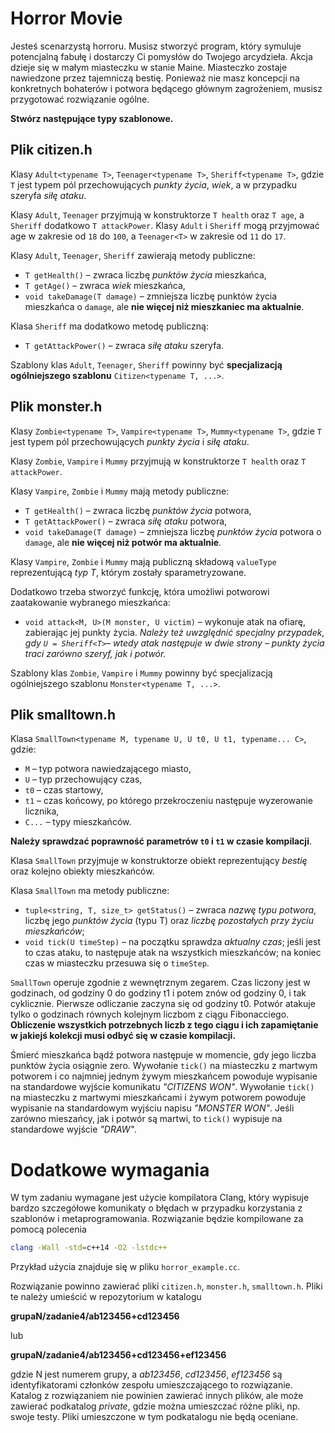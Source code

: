 
# Horror Movie

Jesteś scenarzystą horroru. Musisz stworzyć program, który symuluje potencjalną fabułę i dostarczy Ci pomysłów do Twojego arcydzieła. Akcja dzieje się w małym miasteczku w stanie Maine. Miasteczko zostaje nawiedzone przez tajemniczą bestię. Ponieważ nie masz koncepcji na konkretnych bohaterów i potwora będącego głównym zagrożeniem, musisz przygotować rozwiązanie ogólne.

**Stwórz następujące typy szablonowe.**

## Plik citizen.h

Klasy `Adult<typename T>`, `Teenager<typename T>`, `Sheriff<typename T>`, gdzie `T` jest typem pól przechowujących *punkty życia*, *wiek*, a w przypadku szeryfa *siłę ataku*.

Klasy `Adult`, `Teenager` przyjmują w konstruktorze `T health` oraz `T age`, a `Sheriff` dodatkowo `T attackPower`. Klasy `Adult` i `Sheriff` mogą przyjmować age w zakresie od `18` do `100`, a `Teenager<T>` w zakresie od `11` do `17`.

Klasy `Adult`, `Teenager`, `Sheriff` zawierają metody publiczne:

* `T getHealth()` – zwraca liczbę *punktów życia* mieszkańca,
* `T getAge()` – zwraca *wiek* mieszkańca,
* `void takeDamage(T damage)` – zmniejsza liczbę punktów życia mieszkańca o `damage`, ale **nie więcej niż mieszkaniec ma aktualnie**.

Klasa `Sheriff` ma dodatkowo metodę publiczną:

* `T getAttackPower()` – zwraca *siłę ataku* szeryfa.

Szablony klas `Adult`, `Teenager`, `Sheriff` powinny być **specjalizacją ogólniejszego szablonu** `Citizen<typename T, ...>`.

## Plik monster.h

Klasy `Zombie<typename T>`, `Vampire<typename T>`, `Mummy<typename T>`, gdzie `T` jest typem pól przechowujących *punkty życia* i *siłę ataku*.

Klasy `Zombie`, `Vampire` i `Mummy` przyjmują w konstruktorze `T health` oraz `T attackPower`.

Klasy `Vampire`, `Zombie` i `Mummy` mają metody publiczne:

* `T getHealth()` – zwraca liczbę *punktów życia* potwora,
* `T getAttackPower()` – zwraca *siłę ataku* potwora,
* `void takeDamage(T damage)` – zmniejsza liczbę *punktów życia* potwora o `damage`, ale **nie więcej niż potwór ma aktualnie**.

Klasy `Vampire`, `Zombie` i `Mummy` mają publiczną składową `valueType` reprezentującą *typ T*, którym zostały sparametryzowane.

Dodatkowo trzeba stworzyć funkcję, która umożliwi potworowi zaatakowanie wybranego mieszkańca:

* `void attack<M, U>(M monster, U victim)` – wykonuje atak na ofiarę, zabierając jej punkty życia. 
	*Należy też uwzględnić specjalny przypadek, gdy `U = Sheriff<T>`– wtedy atak następuje w dwie strony – punkty życia traci zarówno szeryf, jak i potwór.*

Szablony klas `Zombie`, `Vampire` i `Mummy` powinny być specjalizacją ogólniejszego
szablonu `Monster<typename T, ...>`.

## Plik smalltown.h

Klasa `SmallTown<typename M, typename U, U t0, U t1, typename... C>`, gdzie:

* `M` – typ potwora nawiedzającego miasto,
* `U` – typ przechowujący czas,
* `t0` – czas startowy,
* `t1` – czas końcowy, po którego przekroczeniu następuje wyzerowanie licznika,
* `C...` – typy mieszkańców.

**Należy sprawdzać poprawność parametrów `t0` i `t1` w czasie kompilacji**.

Klasa `SmallTown` przyjmuje w konstruktorze obiekt reprezentujący *bestię* oraz
kolejno obiekty mieszkańców.

Klasa `SmallTown` ma metody publiczne:

* `tuple<string, T, size_t> getStatus()` – zwraca *nazwę typu potwora*, liczbę jego *punktów życia* (typu T) oraz *liczbę pozostałych przy życiu mieszkańców*;
* `void tick(U timeStep)` – na początku sprawdza *aktualny czas*; jeśli jest to czas ataku, to następuje atak na wszystkich mieszkańców; na koniec czas w miasteczku przesuwa się o `timeStep`.

`SmallTown` operuje zgodnie z wewnętrznym zegarem. Czas liczony jest w godzinach, od godziny 0 do godziny t1 i potem znów od godziny 0, i tak cyklicznie. Pierwsze odliczanie zaczyna się od godziny t0. Potwór atakuje tylko o godzinach równych kolejnym liczbom z ciągu Fibonacciego. **Obliczenie wszystkich potrzebnych liczb z tego ciągu i ich zapamiętanie w jakiejś kolekcji musi odbyć się w czasie kompilacji.**

Śmierć mieszkańca bądź potwora następuje w momencie, gdy jego liczba punktów życia osiągnie zero. Wywołanie `tick()` na miasteczku z martwym potworem i co najmniej jednym żywym mieszkańcem powoduje wypisanie na standardowe wyjście komunikatu *"CITIZENS WON"*. Wywołanie `tick()` na miasteczku z martwymi mieszkańcami i żywym potworem powoduje wypisanie na standardowym wyjściu napisu *"MONSTER WON"*. Jeśli zarówno mieszańcy, jak i potwór są martwi, to `tick()` wypisuje na standardowe wyjście *"DRAW"*.

# Dodatkowe wymagania

W tym zadaniu wymagane jest użycie kompilatora Clang, który wypisuje bardzo szczegółowe komunikaty o błędach w przypadku korzystania z szablonów i metaprogramowania. Rozwiązanie będzie kompilowane za pomocą polecenia

```bash
clang -Wall -std=c++14 -O2 -lstdc++
```

Przykład użycia znajduje się w pliku `horror_example.cc`.

Rozwiązanie powinno zawierać pliki `citizen.h`, `monster.h`, `smalltown.h`. Pliki te należy umieścić w repozytorium w katalogu

**grupaN/zadanie4/ab123456+cd123456**

lub

**grupaN/zadanie4/ab123456+cd123456+ef123456**

gdzie N jest numerem grupy, a *ab123456*, *cd123456*, *ef123456* są identyfikatorami członków zespołu umieszczającego to rozwiązanie. Katalog z rozwiązaniem nie powinien zawierać innych plików, ale może zawierać podkatalog *private*, gdzie można umieszczać różne pliki, np. swoje testy. Pliki umieszczone w tym podkatalogu nie będą oceniane.
